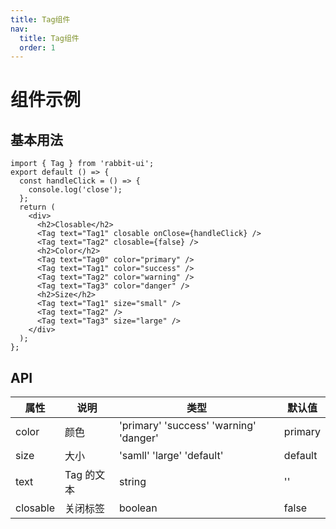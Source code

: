 ```yaml
---
title: Tag组件
nav:
  title: Tag组件
  order: 1
---
```


# 组件示例

<code src="./demo/basic.tsx"></code>

## 基本用法

```tsx
import { Tag } from 'rabbit-ui';
export default () => {
  const handleClick = () => {
    console.log('close');
  };
  return (
    <div>
      <h2>Closable</h2>
      <Tag text="Tag1" closable onClose={handleClick} />
      <Tag text="Tag2" closable={false} />
      <h2>Color</h2>
      <Tag text="Tag0" color="primary" />
      <Tag text="Tag1" color="success" />
      <Tag text="Tag2" color="warning" />
      <Tag text="Tag3" color="danger" />
      <h2>Size</h2>
      <Tag text="Tag1" size="small" />
      <Tag text="Tag2" />
      <Tag text="Tag3" size="large" />
    </div>
  );
};
```

## API

| 属性     | 说明       | 类型                                   | 默认值  |
| -------- | ---------- | -------------------------------------- | ------- |
| color    | 颜色       | 'primary' 'success' 'warning' 'danger' | primary |
| size     | 大小       | 'samll' 'large' 'default'              | default |
| text     | Tag 的文本 | string                                 | ''      |
| closable | 关闭标签   | boolean                                | false   |

<!-- <code src="./demo/basic.tsx"></code> -->
